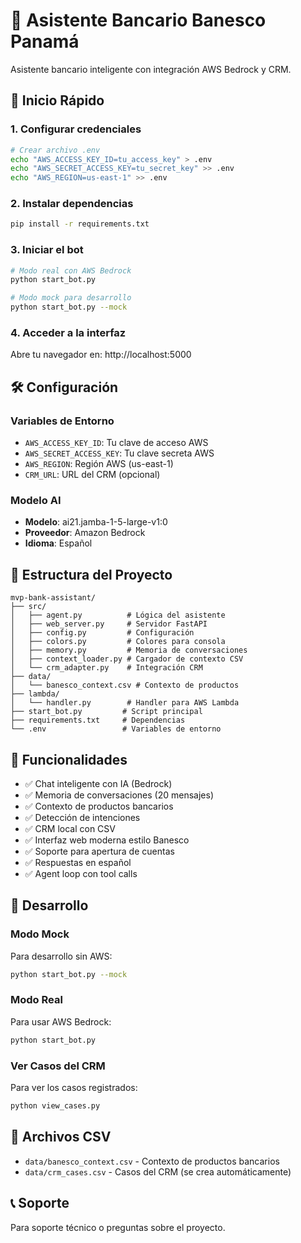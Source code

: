 # 🏦 Asistente Bancario Banesco Panamá

Asistente bancario inteligente con integración AWS Bedrock y CRM.

## 🚀 Inicio Rápido

### 1. Configurar credenciales
```bash
# Crear archivo .env
echo "AWS_ACCESS_KEY_ID=tu_access_key" > .env
echo "AWS_SECRET_ACCESS_KEY=tu_secret_key" >> .env
echo "AWS_REGION=us-east-1" >> .env
```

### 2. Instalar dependencias
```bash
pip install -r requirements.txt
```

### 3. Iniciar el bot
```bash
# Modo real con AWS Bedrock
python start_bot.py

# Modo mock para desarrollo
python start_bot.py --mock
```

### 4. Acceder a la interfaz
Abre tu navegador en: http://localhost:5000

## 🛠️ Configuración

### Variables de Entorno
- `AWS_ACCESS_KEY_ID`: Tu clave de acceso AWS
- `AWS_SECRET_ACCESS_KEY`: Tu clave secreta AWS  
- `AWS_REGION`: Región AWS (us-east-1)
- `CRM_URL`: URL del CRM (opcional)

### Modelo AI
- **Modelo**: ai21.jamba-1-5-large-v1:0
- **Proveedor**: Amazon Bedrock
- **Idioma**: Español

## 📁 Estructura del Proyecto

```
mvp-bank-assistant/
├── src/
│   ├── agent.py          # Lógica del asistente
│   ├── web_server.py     # Servidor FastAPI
│   ├── config.py         # Configuración
│   ├── colors.py         # Colores para consola
│   ├── memory.py         # Memoria de conversaciones
│   ├── context_loader.py # Cargador de contexto CSV
│   └── crm_adapter.py    # Integración CRM
├── data/
│   └── banesco_context.csv # Contexto de productos
├── lambda/
│   └── handler.py        # Handler para AWS Lambda
├── start_bot.py         # Script principal
├── requirements.txt     # Dependencias
└── .env                 # Variables de entorno
```

## 🎯 Funcionalidades

- ✅ Chat inteligente con IA (Bedrock)
- ✅ Memoria de conversaciones (20 mensajes)
- ✅ Contexto de productos bancarios
- ✅ Detección de intenciones
- ✅ CRM local con CSV
- ✅ Interfaz web moderna estilo Banesco
- ✅ Soporte para apertura de cuentas
- ✅ Respuestas en español
- ✅ Agent loop con tool calls

## 🔧 Desarrollo

### Modo Mock
Para desarrollo sin AWS:
```bash
python start_bot.py --mock
```

### Modo Real
Para usar AWS Bedrock:
```bash
python start_bot.py
```

### Ver Casos del CRM
Para ver los casos registrados:
```bash
python view_cases.py
```

## 📁 Archivos CSV

- `data/banesco_context.csv` - Contexto de productos bancarios
- `data/crm_cases.csv` - Casos del CRM (se crea automáticamente)

## 📞 Soporte

Para soporte técnico o preguntas sobre el proyecto.